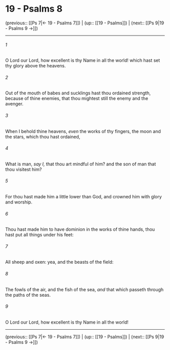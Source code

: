 # 19 - Psalms 8

(previous:: [[Ps 7|← 19 - Psalms 7]]) | (up:: [[19 - Psalms]]) | (next:: [[Ps 9|19 - Psalms 9 →]])

***


###### 1 
O Lord our Lord, how excellent is thy Name in all the world! which hast set thy glory above the heavens. 

###### 2 
Out of the mouth of babes and sucklings hast thou ordained strength, because of thine enemies, that thou mightest still the enemy and the avenger. 

###### 3 
When I behold thine heavens, _even_ the works of thy fingers, the moon and the stars, which thou hast ordained, 

###### 4 
What is man, _say I,_ that thou art mindful of him? and the son of man that thou visitest him? 

###### 5 
For thou hast made him a little lower than God, and crowned him with glory and worship. 

###### 6 
Thou hast made him to have dominion in the works of thine hands, thou hast put all things under his feet: 

###### 7 
All sheep and oxen: yea, and the beasts of the field: 

###### 8 
The fowls of the air, and the fish of the sea, _and_ that which passeth through the paths of the seas. 

###### 9 
O Lord our Lord, how excellent is thy Name in all the world!

***

(previous:: [[Ps 7|← 19 - Psalms 7]]) | (up:: [[19 - Psalms]]) | (next:: [[Ps 9|19 - Psalms 9 →]])
